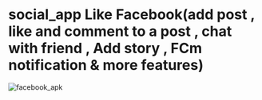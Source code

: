 # social_app Like Facebook(add post , like and comment to a post , chat with friend , Add story , FCm notification & more features)
![facebook_apk](https://user-images.githubusercontent.com/78031951/168383607-d537ab42-fb5e-43af-a496-637794e0cd78.PNG)



